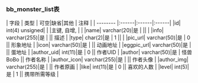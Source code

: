 ### bb_monster_list表
  
| 字段        | 类型 | 可空|缺省|其他  | 注释 |
| -------- |:------|:------|:------|
|id| int(4) unsigned| |   |主键, 自增, |  |
|name| varchar(20)|是 |   ||  |
|info| varchar(255)|是 |   || 描述 |
|type| char(2)|是 |  1 ||  |
|pic_url| varchar(50)|是 |  0 || 形象地址 |
|icon| varchar(50)|是 |   || 动画地址 |
|eggpic_url| varchar(50)|是 |   || 蛋地址 |
|author_uid| int(11)|是 |  0 || 作者UID |
|author| varchar(50)|是 |  怪兽BoBo || 作者名称 |
|author_icon| varchar(255)|是 |   || 作者头像 |
|author_img| varchar(255)|是 |   || 作者原画 |
|like| int(11)|是 |  0 || 喜欢的人数 |
|level| int(5)|是 |  1 || 携带所需等级 |
